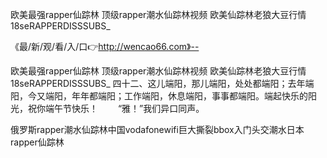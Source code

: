 欧美最强rapper仙踪林
顶级rapper潮水仙踪林视频
欧美仙踪林老狼大豆行情
18seRAPPERDISSSUBS_


《最/新/观/看/入/口👉http://wencao66.com》--

欧美最强rapper仙踪林
顶级rapper潮水仙踪林视频
欧美仙踪林老狼大豆行情
18seRAPPERDISSSUBS_
	四十二、这儿端阳，那儿端阳，处处都端阳；去年端阳，今又端阳，年年都端阳；工作端阳，休息端阳，事事都端阳。端起快乐的阳光，祝你端午节快乐！
　　“雅！”我们异口同声。





俄罗斯rapper潮水仙踪林中国vodafonewifi巨大撕裂bbox入门头交潮水日本rapper仙踪林
